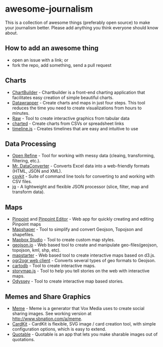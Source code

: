 # awesome-journalism

This is a collection of awesome things (preferably open source) to make your journalism better. Please add anything you think everyone should know about.

## How to add an awesome thing

 - open an issue with a link; or
 - fork the repo, add something, send a pull request

## Charts

 - [ChartBuilder](https://github.com/Quartz/Chartbuilder/) - Chartbuilder is a front-end charting application that facilitates easy creation of simple beautiful charts.
 - [Datawrapper](https://datawrapper.de/) - Create charts and maps in just four steps. This tool reduces the time you need to create visualizations from hours to minutes.
 - [Raw](http://raw.densitydesign.org/) - Tool to create interactive graphics from tabular data
 - [charted](http://www.charted.co/) - Create charts from CSVs or spreadsheet links
 - [timeline.js](http://timeline.knightlab.com/) - Creates timelines that are easy and intuitive to use

## Data Processing

 - [Open Refine](http://openrefine.org/) - Tool for working with messy data (cleaing, transforming, filtering, etc.).
 - [Mr. DataConverter](https://shancarter.github.io/mr-data-converter/) - Converts Excel data into a web-friendly formats (HTML, JSON and XML).
 - [csvkit](http://csvkit.readthedocs.org/en/0.9.1/) - Suite of command line tools for converting to and working with CSV files.
 - [jq](http://stedolan.github.io/jq/) - A lightweight and flexible JSON processor (slice, filter, map and transform data).

## Maps

 - [Pinpoint](https://github.com/dowjones/pinpoint) and [Pinpoint Editor](https://github.com/dowjones/pinpoint-editor) - Web app for quickly creating and editing Pinpoint maps
 - [Mapshaper](http://mapshaper.org/) - Tool to simplify and convert Geojson, Topojson and shapefiles.
 - [Mapbox Studio](https://www.mapbox.com/mapbox-studio/#darwin) - Tool to create custom map styles.
 - [geojson.io](http://geojson.io/) - Web based tool to create and manipulate geo-files(geojson, topojson, kml, shp, etc).
 - [mapstarter](http://mapstarter.com/) - Web based tool to create interactive maps based on d3.js.
 - [ogr2ogr web client](http://ogre.adc4gis.com/) - Converts several types of geo formats to Geojson.
 - [cartodb](https://cartodb.com/) - Tool to create interactive maps.
 - [storymap.js](https://storymap.knightlab.com/) - Tool to help you tell stories on the web with interactive maps.
 - [Odyssey](http://cartodb.github.io/odyssey.js/) - Tool to create interactive map based stories.

## Memes and Share Graphics

 - [Meme](https://github.com/voxmedia/meme) - Meme is a generator that Vox Media uses to create social sharing images. See working version at http://www.sbnation.com/a/meme.
 - [CardKit](https://github.com/times/cardkit) - CardKit is flexible, SVG image / card creation tool, with simple configuration options, which is easy to extend.
 - [Quotable](https://github.com/nprapps/quotable) - Quotable is an app that lets you make sharable images out of quotations.
